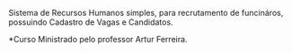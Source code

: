 Sistema de Recursos Humanos simples, para recrutamento de funcináros, possuindo Cadastro de Vagas e Candidatos.

*Curso Ministrado pelo professor Artur Ferreira.

